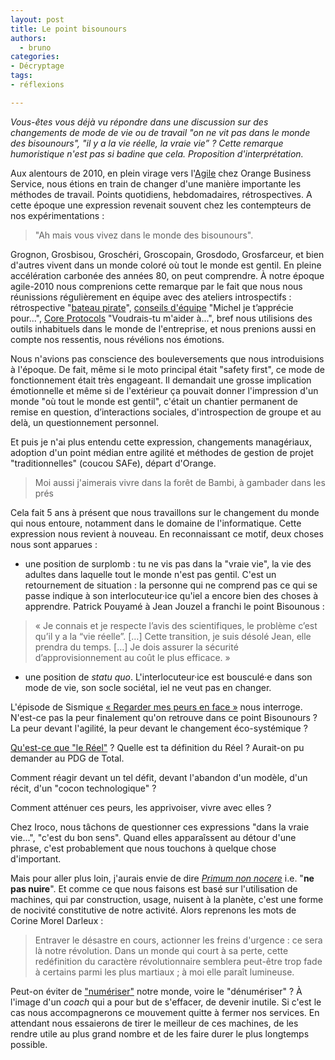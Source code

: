 ```yaml
---
layout: post
title: Le point bisounours
authors:
  - bruno
categories:
- Décryptage
tags:
- réflexions

---
```


*Vous-êtes vous déjà vu répondre dans une discussion sur des changements de mode de vie ou de travail "on ne vit pas dans le monde des bisounours", "il y a la vie réelle, la vraie vie” ? Cette remarque humoristique n'est pas si badine que cela. Proposition d'interprétation.*

Aux alentours de 2010, en plein virage vers l'[Agile](http://referentiel.institut-agile.fr/) chez Orange Business Service, nous étions en train de changer d'une manière importante les méthodes de travail. Points quotidiens, hebdomadaires, rétrospectives. A cette époque une expression revenait souvent chez les contempteurs de nos expérimentations :

> "Ah mais vous vivez dans le monde des bisounours".

Grognon, Grosbisou, Groschéri, Groscopain, Grosdodo, Grosfarceur, et bien d'autres vivent dans un monde coloré où tout le monde est gentil. En pleine accélération carbonée des années 80, on peut comprendre. À notre époque agile-2010 nous comprenions cette remarque par le fait que nous nous réunissions régulièrement en équipe avec des ateliers introspectifs : rétrospective "[bateau pirate](https://retromat.org/en/?id=19)", [conseils d'équipe](https://ut7.fr/blog/2015/11/18/animer-vos-retrospectives-avec-le-conseil.html) "Michel je t’apprécie pour...", [Core Protocols](https://thecoreprotocols.org/) "Voudrais-tu m'aider à...", bref nous utilisions des outils inhabituels dans le monde de l'entreprise, et nous prenions aussi en compte nos ressentis, nous révélions nos émotions.

Nous n'avions pas conscience des bouleversements que nous introduisions à l'époque. De fait, même si le moto principal était "safety first", ce mode de fonctionnement était très engageant. Il demandait une grosse implication émotionnelle et même si de l'extérieur ça pouvait donner l'impression d'un monde "où tout le monde est gentil", c'était un chantier permanent de remise en question, d’interactions sociales, d'introspection de groupe et au delà, un questionnement personnel.

Et puis je n'ai plus entendu cette expression, changements managériaux, adoption d'un point médian entre agilité et méthodes de gestion de projet "traditionnelles" (coucou SAFe), départ d'Orange.

> Moi aussi j'aimerais vivre dans la forêt de Bambi, à gambader dans les prés

Cela fait 5 ans à présent que nous travaillons sur le changement du monde qui nous entoure, notamment dans le domaine de l'informatique. Cette expression nous revient à nouveau. En reconnaissant ce motif, deux choses nous sont apparues :

- une position de surplomb : tu ne vis pas dans la "vraie vie", la vie des adultes dans laquelle tout le monde n'est pas gentil. C'est un retournement de situation : la personne qui ne comprend pas ce qui se passe indique à son interlocuteur·ice qu'iel a encore bien des choses à apprendre. Patrick Pouyamé à Jean Jouzel a franchi le point Bisounous :

> « Je connais et je respecte l’avis des scientifiques, le problème c’est qu’il y a la “vie réelle”. […] Cette transition, je suis désolé Jean, elle prendra du temps. […] Je dois assurer la sécurité d’approvisionnement au coût le plus efficace. »

- une position de _statu quo_. L'interlocuteur·ice est bousculé·e dans son mode de vie, son socle sociétal, iel ne veut pas en changer.

L'épisode de Sismique [« Regarder mes peurs en face »](https://www.sismique.fr/post/inspiration-regarder-mes-peurs-en-face) nous interroge. N'est-ce pas la peur finalement qu'on retrouve dans ce point Bisounours ? La peur devant l'agilité, la peur devant le changement éco-systémique ?

[Qu'est-ce que "le Réel"](https://www.youtube.com/watch?v=EC3qHdMB4_o) ? Quelle est ta définition du Réel ? Aurait-on pu demander au PDG de Total.

Comment réagir devant un tel défit, devant l'abandon d'un modèle, d'un récit, d'un "cocon technologique" ?

Comment atténuer ces peurs, les apprivoiser, vivre avec elles ?

Chez Iroco, nous tâchons de questionner ces expressions "dans la vraie vie...", "c'est du bon sens". Quand elles apparaîssent au détour d'une phrase, c'est probablement que nous touchons à quelque chose d'important.

Mais pour aller plus loin, j'aurais envie de dire _[Primum non nocere](https://fr.wikipedia.org/wiki/Primum_non_nocere)_ i.e. "**ne pas nuire**". Et comme ce que nous faisons est basé sur l'utilisation de machines, qui par construction, usage, nuisent à la planète, c'est une forme de nocivité constitutive de notre activité. Alors reprenons les mots de Corine Morel Darleux :

> Entraver le désastre en cours, actionner les freins d'urgence : ce sera là notre révolution. Dans un monde qui court à sa perte, cette redéfinition du caractère révolutionnaire semblera peut-être trop fade à certains parmi les plus martiaux ; à moi elle paraît lumineuse.

Peut-on éviter de ["numériser"](https://beta.designersethiques.org/thematique-ecoconception/quand-faut-il-numeriser) notre monde, voire le "dénumériser" ? À l'image d'un _coach_ qui a pour but de s'effacer, de devenir inutile. Si c'est le cas nous accompagnerons ce mouvement quitte à fermer nos services. En attendant nous essaierons de tirer le meilleur de ces machines, de les rendre utile au plus grand nombre et de les faire durer le plus longtemps possible.

